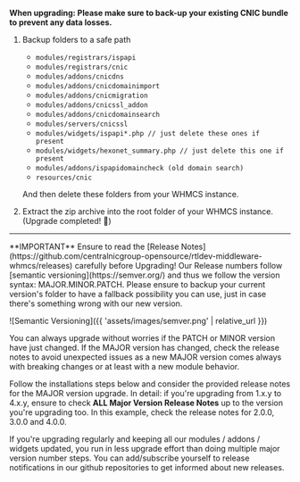 **When upgrading: Please make sure to back-up your existing CNIC bundle to prevent any data losses.**

1. Backup folders to a safe path 
    * `modules/registrars/ispapi`
    * `modules/registrars/cnic`
    * `modules/addons/cnicdns`
    * `modules/addons/cnicdomainimport`
    * `modules/addons/cnicmigration`
    * `modules/addons/cnicssl_addon`
    * `modules/addons/cnicdomainsearch`
    * `modules/servers/cnicssl`
    * `modules/widgets/ispapi*.php // just delete these ones if present`
    * `modules/widgets/hexonet_summary.php // just delete this one if present`
    * `modules/addons/ispapidomaincheck (old domain search)`
    * `resources/cnic` 

    And then delete these folders from your WHMCS instance.

2. Extract the zip archive into the root folder of your WHMCS instance. (Upgrade completed! :tada:)
<hr>
**IMPORTANT** Ensure to read the [Release Notes](https://github.com/centralnicgroup-opensource/rtldev-middleware-whmcs/releases) carefully before Upgrading! Our Release numbers follow [semantic versioning](https://semver.org/) and thus we follow the version syntax: MAJOR.MINOR.PATCH. Please ensure to backup your current version's folder to have a fallback possibility you can use, just in case there's something wrong with our new version.

![Semantic Versioning]({{ 'assets/images/semver.png' | relative_url }})

You can always upgrade without worries if the PATCH or MINOR version have just changed.
If the MAJOR version has changed, check the release notes to avoid unexpected issues as a new MAJOR version comes always with breaking changes or at least with a new module behavior.

Follow the installations steps below and consider the provided release notes for the MAJOR version upgrade. In detail: if you're upgrading from 1.x.y to 4.x.y, ensure to check **ALL Major Version Release Notes** up to the version you're upgrading too. In this example, check the release notes for 2.0.0, 3.0.0 and 4.0.0.

If you're upgrading regularly and keeping all our modules / addons / widgets updated, you run in less upgrade effort than doing multiple major version number steps. You can add/subscribe yourself to release notifications in our github repositories to get informed about new releases.